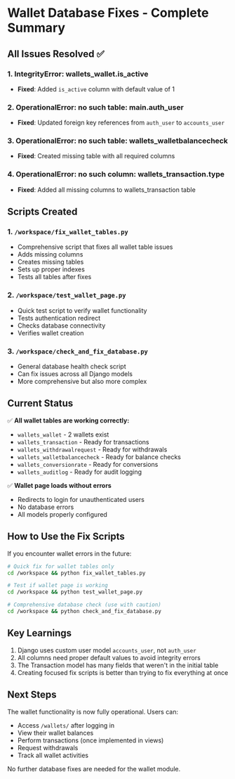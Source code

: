 # Wallet Database Fixes - Complete Summary

## All Issues Resolved ✅

### 1. IntegrityError: wallets_wallet.is_active
- **Fixed**: Added `is_active` column with default value of 1

### 2. OperationalError: no such table: main.auth_user
- **Fixed**: Updated foreign key references from `auth_user` to `accounts_user`

### 3. OperationalError: no such table: wallets_walletbalancecheck
- **Fixed**: Created missing table with all required columns

### 4. OperationalError: no such column: wallets_transaction.type
- **Fixed**: Added all missing columns to wallets_transaction table

## Scripts Created

### 1. `/workspace/fix_wallet_tables.py`
- Comprehensive script that fixes all wallet table issues
- Adds missing columns
- Creates missing tables
- Sets up proper indexes
- Tests all tables after fixes

### 2. `/workspace/test_wallet_page.py`
- Quick test script to verify wallet functionality
- Tests authentication redirect
- Checks database connectivity
- Verifies wallet creation

### 3. `/workspace/check_and_fix_database.py`
- General database health check script
- Can fix issues across all Django models
- More comprehensive but also more complex

## Current Status

✅ **All wallet tables are working correctly:**
- `wallets_wallet` - 2 wallets exist
- `wallets_transaction` - Ready for transactions
- `wallets_withdrawalrequest` - Ready for withdrawals
- `wallets_walletbalancecheck` - Ready for balance checks
- `wallets_conversionrate` - Ready for conversions
- `wallets_auditlog` - Ready for audit logging

✅ **Wallet page loads without errors**
- Redirects to login for unauthenticated users
- No database errors
- All models properly configured

## How to Use the Fix Scripts

If you encounter wallet errors in the future:

```bash
# Quick fix for wallet tables only
cd /workspace && python fix_wallet_tables.py

# Test if wallet page is working
cd /workspace && python test_wallet_page.py

# Comprehensive database check (use with caution)
cd /workspace && python check_and_fix_database.py
```

## Key Learnings

1. Django uses custom user model `accounts_user`, not `auth_user`
2. All columns need proper default values to avoid integrity errors
3. The Transaction model has many fields that weren't in the initial table
4. Creating focused fix scripts is better than trying to fix everything at once

## Next Steps

The wallet functionality is now fully operational. Users can:
- Access `/wallets/` after logging in
- View their wallet balances
- Perform transactions (once implemented in views)
- Request withdrawals
- Track all wallet activities

No further database fixes are needed for the wallet module.